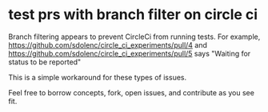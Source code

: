 # test prs with branch filter on circle ci
Branch filtering appears to prevent CircleCi from running tests. For example, https://github.com/sdolenc/circle_ci_experiments/pull/4 and https://github.com/sdolenc/circle_ci_experiments/pull/5 says "Waiting for status to be reported"

This is a simple workaround for these types of issues.

Feel free to borrow concepts, fork, open issues, and contribute as you see fit.
